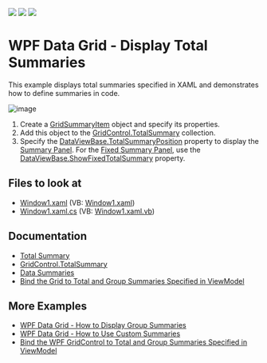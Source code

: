 <!-- default badges list -->
![](https://img.shields.io/endpoint?url=https://codecentral.devexpress.com/api/v1/VersionRange/128650079/22.2.2%2B)
[![](https://img.shields.io/badge/Open_in_DevExpress_Support_Center-FF7200?style=flat-square&logo=DevExpress&logoColor=white)](https://supportcenter.devexpress.com/ticket/details/E1636)
[![](https://img.shields.io/badge/📖_How_to_use_DevExpress_Examples-e9f6fc?style=flat-square)](https://docs.devexpress.com/GeneralInformation/403183)
<!-- default badges end -->
# WPF Data Grid - Display Total Summaries

This example displays total summaries specified in XAML and demonstrates how to define summaries in code.

![image](https://user-images.githubusercontent.com/65009440/176139290-69dafaf1-3c4c-4ef5-ae7b-5d732d988973.png)

1. Create a [GridSummaryItem](http://docs.devexpress.com/WPF/DevExpress.Xpf.Grid.GridSummaryItem) object and specify its properties.
2. Add this object to the [GridControl.TotalSummary](http://docs.devexpress.com/WPF/DevExpress.Xpf.Grid.GridControl.TotalSummary) collection.
3. Specify the [DataViewBase.TotalSummaryPosition](https://docs.devexpress.com/WPF/DevExpress.Xpf.Grid.DataViewBase.TotalSummaryPosition?v=22.2) property to display the [Summary Panel](http://docs.devexpress.com/WPF/6259/controls-and-libraries/data-grid/visual-elements/common-elements/summary-panel). For the [Fixed Summary Panel](http://docs.devexpress.com/WPF/11404/controls-and-libraries/data-grid/visual-elements/common-elements/fixed-summary-panel), use the [DataViewBase.ShowFixedTotalSummary](http://docs.devexpress.com/WPF/DevExpress.Xpf.Grid.DataViewBase.ShowFixedTotalSummary) property.

## Files to look at

* [Window1.xaml](./CS/DXGrid_DisplayTotals/Window1.xaml) (VB: [Window1.xaml](./VB/DXGrid_DisplayTotals/Window1.xaml))
* [Window1.xaml.cs](./CS/DXGrid_DisplayTotals/Window1.xaml.cs) (VB: [Window1.xaml.vb](./VB/DXGrid_DisplayTotals/Window1.xaml.vb))

## Documentation

* [Total Summary](http://docs.devexpress.com/WPF/6128/controls-and-libraries/data-grid/data-summaries/total-summary)
* [GridControl.TotalSummary](http://docs.devexpress.com/WPF/DevExpress.Xpf.Grid.GridControl.TotalSummary)
* [Data Summaries](http://docs.devexpress.com/WPF/7354/controls-and-libraries/data-grid/data-summaries)
* [Bind the Grid to Total and Group Summaries Specified in ViewModel](http://docs.devexpress.com/WPF/10124/controls-and-libraries/data-grid/examples/mvvm-enhancements/binding-to-total-and-group-summaries)

## More Examples

* [WPF Data Grid - How to Display Group Summaries](https://github.com/DevExpress-Examples/how-to-display-group-summaries-e1637)
* [WPF Data Grid - How to Use Custom Summaries](https://github.com/DevExpress-Examples/how-to-summarize-empty-cells-e948)
* [Bind the WPF GridControl to Total and Group Summaries Specified in ViewModel](https://github.com/DevExpress-Examples/wpf-mvvm-how-to-bind-the-gridcontrol-to-total-and-group-summaries-specified-in-viewmodel)
